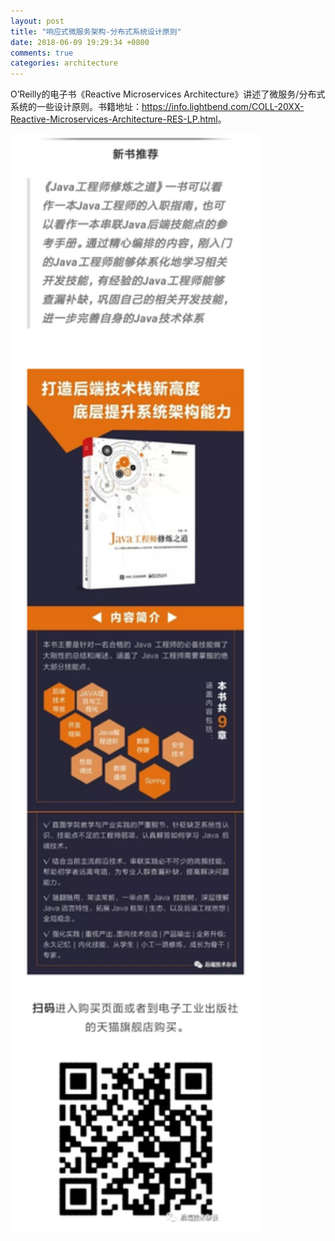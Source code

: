 ```yaml
---
layout: post
title: "响应式微服务架构-分布式系统设计原则"
date: 2018-06-09 19:29:34 +0800
comments: true
categories: architecture
---
```


O’Reilly的电子书《Reactive Microservices Architecture》讲述了微服务/分布式系统的一些设计原则。书籍地址：<https://info.lightbend.com/COLL-20XX-Reactive-Microservices-Architecture-RES-LP.html>。
 
<!--more-->

	
<img src="/post_images/book-all.png" width="400"/>